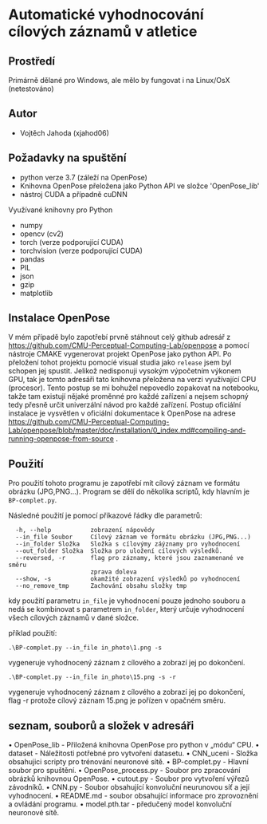 # Automatické vyhodnocování cílových záznamů v atletice

## Prostředí
Primárně dělané pro Windows, ale mělo by fungovat i na Linux/OsX (netestováno)

## Autor
- Vojtěch Jahoda (xjahod06)

## Požadavky na spuštění
- python verze 3.7 (záleží na OpenPose)
- Knihovna OpenPose přeložena jako Python API ve složce 'OpenPose_lib'
- nástroj CUDA a případně cuDNN

Využívané knihovny pro Python
- numpy
- opencv (cv2)
- torch (verze podporující CUDA)
- torchvision (verze podporující CUDA)
- pandas
- PIL
- json
- gzip
- matplotlib

## Instalace OpenPose
V mém případě bylo zapotřebí prvně stáhnout celý github adresář z https://github.com/CMU-Perceptual-Computing-Lab/openpose a pomocí nástroje CMAKE vygenerovat projekt OpenPose jako python API. Po přeložení tohot projektu pomocíé visual studia jako `release` jsem byl schopen jej spustit. Jelikož nedisponuji vysokým výpočetním výkonem GPU, tak je tomto adresáři tato knihovna přeložena na verzi využívající CPU (procesor).
Tento postup se mi bohužel nepovedlo zopakovat na notebooku, takže tam existují nějaké proměnné pro každé zařízení a nejsem schopný tedy přesně určit univerzální návod pro každé zařízení. 
Postup oficiální instalace je vysvětlen v oficiální dokumentace k OpenPose na adrese https://github.com/CMU-Perceptual-Computing-Lab/openpose/blob/master/doc/installation/0_index.md#compiling-and-running-openpose-from-source .

## Použití
Pro použití tohoto programu je zapotřebí mít cílový záznam ve formátu obrázku (JPG,PNG...). Program se dělí do několika scriptů, kdy hlavním je `BP-complet.py`.

Následné použití je pomocí příkazové řádky dle parametrů:
```
  -h, --help           zobrazení nápovědy
  --in_file Soubor     Cílový záznam ve formátu obrázku (JPG,PNG...)
  --in_folder Složka   Složka s cílovýmy záýznamy pro vyhodnocení
  --out_folder Složka  Složka pro uložení cílových výsledků.
  --reversed, -r       flag pro záznamy, které jsou zaznamenané ve směru
                       zprava doleva
  --show, -s           okamžité zobrazení výsledků po vyhodnocení
  --no_remove_tmp      Zachování obsahu složky tmp
```
kdy použití parametru `in_file` je vyhodnocení pouze jednoho souboru a nedá se kombinovat s parametrem `in_folder`, který určuje vyhodnocení všech cílových záznamů v dané složce.

příklad použití:
```
.\BP-complet.py --in_file in_photo\1.png -s
```
vygeneruje vyhodnocený záznam z cílového a zobrazí jej po dokončení.


```
.\BP-complet.py --in_file in_photo\15.png -s -r
```
vygeneruje vyhodnocený záznam z cílového a zobrazí jej po dokončení, flag -r protože cílový záznam 15.png je pořízen v opačném směru.

## seznam, souborů a složek v adresáři
• OpenPose_lib - Přiložená knihovna OpenPose pro python v „módu“ CPU.
• dataset - Náležitosti potřebné pro vytvoření datasetu.
• CNN_uceni - Složka obsahujici scripty pro trénování neuronové sítě.
• BP-complet.py - Hlavní soubor pro spuštění.
• OpenPose_process.py - Soubor pro zpracování obrázků knihovnou OpenPose.
• cutout.py - Soubor pro vytvoření výřezů závodníků.
• CNN.py - Soubor obsahující konvoluční neurunovou síť a její vyhodnocení.
• README.md - soubor obsahující informace pro zprovoznění a ovládání programu.
• model.pth.tar - předučený model konvoluční neuronové sítě.
